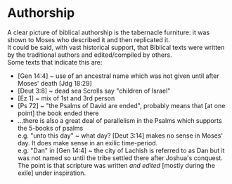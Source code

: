 # Authorship

A clear picture of biblical authorship is the tabernacle furniture: it was shown to Moses who described it and then replicated it.
\
It could be said, with vast historical support, that Biblical texts were written by the traditional authors and edited/compiled by others.
\
Some texts that indicate this are:
- [Gen 14:4] ~ use of an ancestral name which was not given until after Moses' death [Jdg 18:29]
- [Deut 3:8] ~ dead sea Scrolls say "children of Israel"
- [Ez 1] ~ mix of 1st and 3rd person
- [Ps 72] ~ "the Psalms of David are ended", probably means that [at one point] the book ended there
- ...there is also a great deal of parallelism in the Psalms which supports the 5-books of psalms
\
e.g. "unto this day" ~ what day?  [Deut 3:14] makes no sense in Moses' day.
It does make sense in an exilic time-period.
\
e.g. "Dan" in [Gen 14:4] ~ the city of Lachish is referred to as Dan but it was not named so until the tribe settled there after Joshua's conquest.
\
The point is that scripture was written _and edited_ [mostly during the exile] under inspiration.
